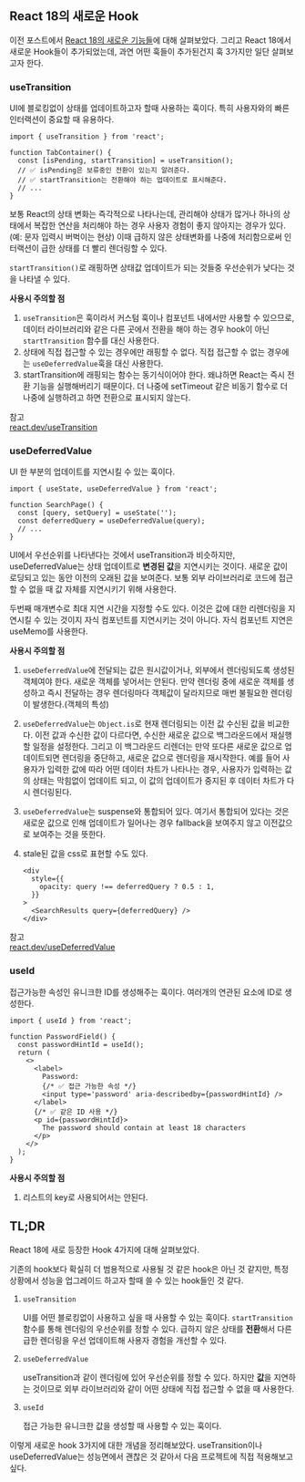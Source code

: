 ## React 18의 새로운 Hook

이전 포스트에서 [React 18의 새로운 기능들](https://jellie-blog.vercel.app/posts/react-18-new-features)에 대해 살펴보았다. 그리고 React 18에서 새로운 Hook들이 추가되었는데, 과연 어떤 훅들이 추가된건지 훅 3가지만 일단 살펴보고자 한다.

### useTransition

UI에 블로킹없이 상태를 업데이트하고자 할때 사용하는 훅이다. 특히 사용자와의 빠른 인터랙션이 중요할 때 유용하다.

```tsx
import { useTransition } from 'react';

function TabContainer() {
  const [isPending, startTransition] = useTransition();
  // ✅ isPending은 보류중인 전환이 있는지 알려준다.
  // ✅ startTransition는 전환해야 하는 업데이트로 표시해준다.
  // ...
}
```

보통 React의 상태 변화는 즉각적으로 나타나는데, 관리해야 상태가 많거나 하나의 상태에서 복잡한 연산을 처리해야 하는 경우 사용자 경험이 좋지 않아지는 경우가 있다.(예: 문자 입력시 버벅이는 현상) 이때 급하지 않은 상태변화를 나중에 처리함으로써 인터랙션이 급한 상태를 더 빨리 렌더링할 수 있다.

`startTransition()`로 래핑하면 상태값 업데이트가 되는 것들중 우선순위가 낮다는 것을 나타낼 수 있다.

**사용시 주의할 점**

1. `useTransition`은 훅이라서 커스텀 훅이나 컴포넌트 내에서만 사용할 수 있으므로, 데이터 라이브러리와 같은 다른 곳에서 전환을 해야 하는 경우 hook이 아닌 `startTransition` 함수를 대신 사용한다.
2. 상태에 직접 접근할 수 있는 경우에만 래핑할 수 없다. 직접 접근할 수 없는 경우에는 `useDeferredValue`훅을 대신 사용한다.
3. startTransition에 래핑되는 함수는 동기식이어야 한다. 왜냐하면 React는 즉시 전환 기능을 실행해버리기 때문이다. 더 나중에 setTimeout 같은 비동기 함수로 더 나중에 실행하려고 하면 전환으로 표시되지 않는다.

참고  
[react.dev/useTransition](https://react.dev/reference/react/useTransition)

### useDeferredValue

UI 한 부분의 업데이트를 지연시킬 수 있는 훅이다.

```tsx
import { useState, useDeferredValue } from 'react';

function SearchPage() {
  const [query, setQuery] = useState('');
  const deferredQuery = useDeferredValue(query);
  // ...
}
```

UI에서 우선순위를 나타낸다는 것에서 useTransition과 비슷하지만, useDeferredValue는 상태 업데이트로 **변경된 값**을 지연시키는 것이다. 새로운 값이 로딩되고 있는 동안 이전의 오래된 값을 보여준다. 보통 외부 라이브러리로 코드에 접근할 수 없을 때 값 자체를 지연시키기 위해 사용한다.

두번째 매개변수로 최대 지연 시간을 지정할 수도 있다. 이것은 값에 대한 리렌더링을 지연시킬 수 있는 것이지 자식 컴포넌트를 지연시키는 것이 아니다. 자식 컴포넌트 지연은 useMemo를 사용한다.

**사용시 주의할 점**

1. `useDeferredValue`에 전달되는 값은 원시값이거나, 외부에서 렌더링되도록 생성된 객체여야 한다. 새로운 객체를 넣어서는 안된다. 만약 렌더링 중에 새로운 객체를 생성하고 즉시 전달하는 경우 렌더링마다 객체값이 달라지므로 매번 불필요한 렌더링이 발생한다.(객체의 특성)

2. `useDeferredValue`는 `Object.is`로 현재 렌더링되는 이전 값 수신된 값을 비교한다. 이전 값과 수신한 값이 다르다면, 수신한 새로운 값으로 백그라운드에서 재실행할 일정을 설정한다. 그리고 이 백그라운드 리렌더는 만약 또다른 새로운 값으로 업데이트되면 렌더링을 중단하고, 새로운 값으로 렌더링을 재시작한다. 예를 들어 사용자가 입력한 값에 따라 어떤 데이터 차트가 나타나는 경우, 사용자가 입력하는 값의 상태는 막힘없이 업데이트 되고, 이 값의 업데이트가 중지된 후 데이터 차트가 다시 렌더링된다.

3. `useDeferredValue`는 suspense와 통합되어 있다. 여기서 통합되어 있다는 것은 새로운 값으로 인해 업데이트가 일어나는 경우 fallback을 보여주지 않고 이전값으로 보여주는 것을 뜻한다.

4. stale된 값을 css로 표현할 수도 있다.

   ```tsx
   <div
     style={{
       opacity: query !== deferredQuery ? 0.5 : 1,
     }}
   >
     <SearchResults query={deferredQuery} />
   </div>
   ```

참고  
[react.dev/useDeferredValue](https://react.dev/reference/react/useDeferredValue)

### useId

접근가능한 속성인 유니크한 ID를 생성해주는 훅이다. 여러개의 연관된 요소에 ID로 생성한다.

```tsx
import { useId } from 'react';

function PasswordField() {
  const passwordHintId = useId();
  return (
    <>
      <label>
        Password:
        {/* ✅ 접근 가능한 속성 */}
        <input type='password' aria-describedby={passwordHintId} />
      </label>
      {/* ✅ 같은 ID 사용 */}
      <p id={passwordHintId}>
        The password should contain at least 18 characters
      </p>
    </>
  );
}
```

**사용시 주의할 점**

1.  리스트의 key로 사용되어서는 안된다.

## TL;DR

React 18에 새로 등장한 Hook 4가지에 대해 살펴보았다.

기존의 hook보다 확실히 더 범용적으로 사용될 것 같은 hook은 아닌 것 같지만, 특정 상황에서 성능을 업그레이드 하고자 할때 쓸 수 있는 hook들인 것 같다.

1. `useTransition`

   UI를 어떤 블로킹없이 사용하고 싶을 때 사용할 수 있는 훅이다. `startTransition` 함수를 통해 렌더링의 우선순위를 정할 수 있다. 급하지 않은 상태를 **전환**해서 다른 급한 렌더링을 우선 업데이트해 사용자 경험을 개선할 수 있다.

2. `useDeferredValue`

   useTransition과 같이 렌더링에 있어 우선순위를 정할 수 있다. 하지만 **값**을 지연하는 것이므로 외부 라이브러리와 같이 어떤 상태에 직접 접근할 수 없을 때 사용한다.

3. `useId`

   접근 가능한 유니크한 값을 생성할 때 사용할 수 있는 훅이다.

이렇게 새로운 hook 3가지에 대한 개념을 정리해보았다. useTransition이나 useDeferredValue는 성능면에서 괜찮은 것 같아서 다음 프로젝트에 직접 적용해보고 싶다.
